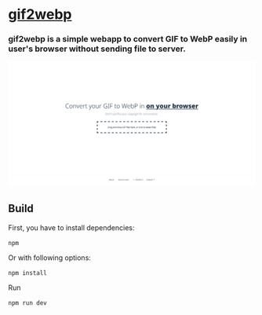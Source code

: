 [gif2webp](https://gif2webp.vercel.app)
====================================

### gif2webp is a simple webapp to convert GIF to WebP easily in user's browser without sending file to server.

![screenshot](screenshot.png)

## Build

First, you have to install dependencies:

```
npm
```

Or with following options:

```
npm install 
```

Run

```
npm run dev
```
